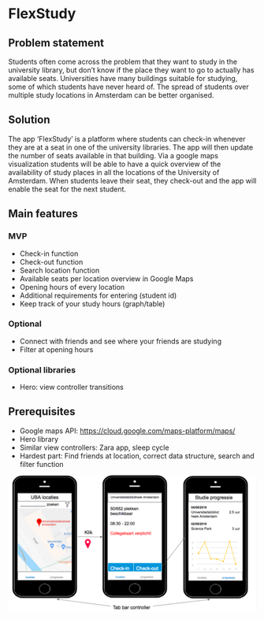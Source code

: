 # FlexStudy

## Problem statement
Students often come across the problem that they want to study in the university library, but don’t know if the place they want to go 
to actually has available seats. Universities have many buildings suitable for studying, some of which students have never heard of. The spread of students over multiple study locations in Amsterdam can be better organised.

## Solution
The app ‘FlexStudy’ is a platform where students can check-in whenever they are at a seat in one of the university libraries.
The app will then update the number of seats available in that building. Via a google maps visualization students will be able to have 
a quick overview of the availability of study places in all the locations of the University of Amsterdam. When students leave their seat,
they check-out and the app will enable the seat for the next student. 

## Main features
### MVP
- Check-in function
- Check-out function
- Search location function
- Available seats per location overview in Google Maps
- Opening hours of every location
- Additional requirements for entering (student id)
- Keep track of your study hours (graph/table) 

### Optional
- Connect with friends and see where your friends are studying
- Filter at opening hours

### Optional libraries
- Hero: view controller transitions

## Prerequisites
- Google maps API: https://cloud.google.com/maps-platform/maps/
- Hero library
- Similar view controllers: Zara app, sleep cycle
- Hardest part: Find friends at location, correct data structure, search and filter function

![alt text](https://github.com/kikivanrongen/FlexStudy/blob/master/App%20overview.png "App overview")
